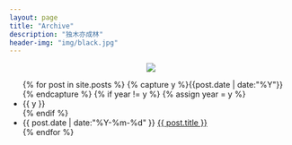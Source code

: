 ```yaml
---
layout: page
title: "Archive"
description: "独木亦成林"
header-img: "img/black.jpg"
---
```


<center>
    <p><img src="http://otsp9u9u8.bkt.clouddn.com/17-7-28/46064042.jpg" align="center"></p>
</center>

<ul class="listing">
{% for post in site.posts %}
  {% capture y %}{{post.date | date:"%Y"}}{% endcapture %}
  {% if year != y %}
    {% assign year = y %}
    <li class="listing-seperator">{{ y }}</li>
  {% endif %}
  <li class="listing-item">
    <time datetime="{{ post.date | date:"%Y-%m-%d" }}">{{ post.date | date:"%Y-%m-%d" }}</time>
    <a href="{{ post.url }}" title="{{ post.title }}">{{ post.title }}</a>
  </li>
{% endfor %}
</ul>
